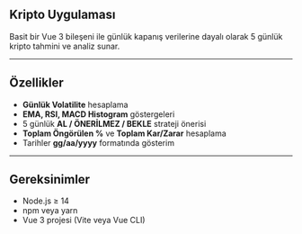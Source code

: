 ## Kripto Uygulaması

Basit bir Vue 3 bileşeni ile günlük kapanış verilerine dayalı olarak 5 günlük kripto tahmini ve analiz sunar.

---

## Özellikler

- **Günlük Volatilite** hesaplama
- **EMA, RSI, MACD Histogram** göstergeleri
- 5 günlük **AL / ÖNERİLMEZ / BEKLE** strateji önerisi
- **Toplam Öngörülen %** ve **Toplam Kar/Zarar** hesaplama
- Tarihler **gg/aa/yyyy** formatında gösterim

---

## Gereksinimler

- Node.js ≥ 14
- npm veya yarn
- Vue 3 projesi (Vite veya Vue CLI)

